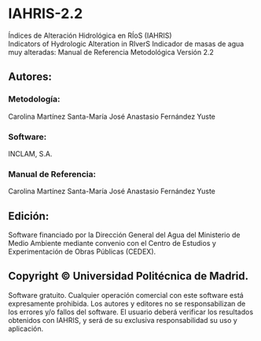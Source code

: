 # IAHRIS-2.2
Índices de Alteración Hidrológica en RÍoS (IAHRIS)<br/>
Indicators of Hydrologic Alteration in RIverS
Indicador de masas de agua muy alteradas: Manual de Referencia Metodológica
Versión 2.2
## Autores:
### Metodología:
Carolina Martínez Santa-María
José Anastasio Fernández Yuste
### Software:
INCLAM, S.A.
### Manual de Referencia:
Carolina Martínez Santa-María
José Anastasio Fernández Yuste
## Edición:
Software financiado por la Dirección General del Agua del Ministerio de Medio Ambiente mediante convenio con el Centro de Estudios y Experimentación de Obras Públicas (CEDEX).
## Copyright ©  Universidad Politécnica de Madrid.
Software gratuito.
Cualquier operación comercial con este software está expresamente prohibida.
Los autores y editores no se responsabilizan de los errores y/o fallos del software. El usuario deberá verificar los resultados obtenidos con IAHRIS, y será de su exclusiva responsabilidad su uso y aplicación.
